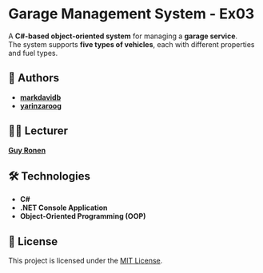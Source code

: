 # Garage Management System - Ex03

A **C#-based object-oriented system** for managing a **garage service**.  
The system supports **five types of vehicles**, each with different properties and fuel types.

## 👥 Authors  
- [**markdavidb**](https://github.com/markdavidb)  
- [**yarinzaroog**](https://github.com/yarinzaroog)
  
## 👨‍🏫 Lecturer  
[**Guy Ronen**](https://guyronen.net/)

## 🛠 Technologies  
- **C#**  
- **.NET Console Application**  
- **Object-Oriented Programming (OOP)**  

## 📜 License  
This project is licensed under the [MIT License](LICENSE).
